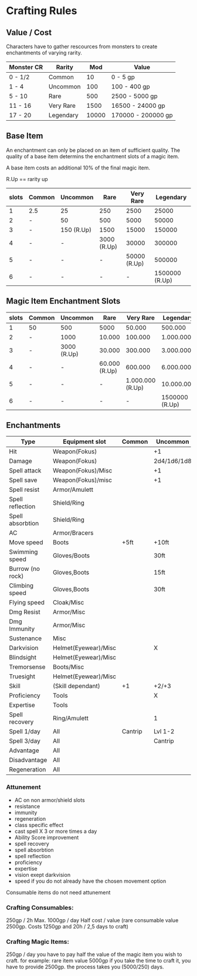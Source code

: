 # Crafting Rules

## Value / Cost

Characters have to gather rescources from monsters to create enchantments of varying rarity.

| Monster CR	| Rarity	  | Mod 	| Value			        	|
| ---		      | ---		    | ---  	| ---			          	|
| 0 - 1/2   	| Common  	| 10	  | 0 - 5 gp			      |
| 1 - 4		    | Uncommon	| 100  	| 100 - 400 gp		    |
| 5 - 10	    | Rare		  | 500	  | 2500 - 5000 gp	    |
| 11 - 16	    | Very Rare	| 1500	| 16500 - 24000 gp	  |
| 17 - 20	    | Legendary	| 10000	| 170000 - 200000 gp	|

## Base Item

An enchantment can only be placed on an item of sufficient quality. The quality of a base item determins the enchantment slots of a magic item.

A base item costs an additional 10% of the final magic item.

R.Up == rarity up

|  slots   |  Common  |  Uncommon    |  Rare        |  Very Rare     |  Legendary       |
|  ---     |  ---     |  ---         |  ---         |  ---           |  ---             |
|    1     |   2.5    |    25        |   250        |    2500        |     25000        |
|    2     |    -     |    50        |   500        |    5000        |     50000        |
|    3     |    -     |   150 (R.Up) |  1500        |   15000        |    150000        |
|    4     |    -     |     -        |  3000 (R.Up) |   30000        |    300000        |
|    5     |    -     |     -        |   -          |   50000 (R.Up) |    500000        |
|    6     |    -     |     -        |   -          |    -           |   1500000 (R.Up) |


## Magic Item Enchantment Slots

|  slots   |  Common  |  Uncommon    |  Rare        |  Very Rare     |  Legendary       |
|  ---     |  ---     |  ---         |  ---         |  ---           |  ---             |
|    1     |    50     |    500        |   5000        |    50.000        |     500.000        |
|    2     |    -     |   1000        |  10.000        |   100.000        |    1.000.000        |
|    3     |    -     |   3000 (R.Up) |  30.000        |   300.000        |    3.000.000        |
|    4     |    -     |     -        |  60.000 (R.Up) |   600.000        |    6.000.000        |
|    5     |    -     |     -        |   -          |  1.000.000 (R.Up) |   10.000.000        |
|    6     |    -     |     -        |   -          |    -           |   1500000 (R.Up) |

## Enchantments 

| Type 				      | Equipment slot 	  	| Common	| Uncommon	| Rare		            | Very Rare	          | Legendary	          |
| ---				        | ---					        | ---		  | ---		    | ---		              | ---		              | ---		              |
| Hit 				      | Weapon(Fokus)				      |			    | +1		    | +2		              | +3		              | +4	              	|	
| Damage			      | Weapon(Fokus)			    	  | 		  	|2d4/1d6/1d8|3d4/2d6/2d8/1d10/1d12|4d4/3d6/3d8/2d10/2d12|5d4/4d6/4d8/3d10/3d12|
| Spell attack		  | Weapon(Fokus)/Misc				        	|			    | +1		    | +2		              | +3 		              | +4		              |
| Spell save		    | Weapon(Fokus)/misc				        	|			    | +1		    | +2		              | +3 	              	| +4		              |
| Spell resist		  | Armor/Amulett				        	|			    | 		    	| X			              | 		              	|			                |
| Spell reflection	| Shield/Ring				        	|			    | 			    |			                | X			              |		                	|
| Spell absorbtion	| Shield/Ring				        	|			    | 			    |			                | 			              | X			              |
| AC				        | Armor/Bracers				        	|		    	| 			    | +1	              	| +2		              | +3		              |
| Move speed		    | Boots					      | +5ft		| +10ft		  | +15ft	            	| 			              |			                |
| Swimming speed 	  | Gloves/Boots	| 		  	| 30ft		  | 60ft		            | 			              |			                |
| Burrow (no rock)	| Gloves,Boots			  |			    | 15ft		  | 30ft		            | 		              	|         			      |
| Climbing speed	  | Gloves,Boots			  |			    | 30ft		  | 60ft		            | 		              	|		                	|
| Flying speed		  | Cloak/Misc		  	|			    | 			    | 30ft		            | 60ft		            |			                |
| Dmg Resist		    | Armor/Misc					        |			    | 		    	| X			              | 			              |			                |
| Dmg Immunity		  | Armor/Misc					        |			    | 			    | 			              | X			              |			                |
| Sustenance		    | Misc					        |			    | 			    | X			              | 			              | 		              	|
| Darkvision		    | Helmet(Eyewear)/Misc	  	|			    | X			    | 			              | 			              |		                	|
| Blindsight		    | Helmet(Eyewear)/Misc		  |			    | 			    | 			              | X		              	|			                |
| Tremorsense		    | Boots/Misc		  |		    	| 			    | 			              | X		              	|		                	|
| Truesight			    | Helmet(Eyewear)/Misc		  |		    	| 			    | 			              | 		              	| X		              	|
| Skill				      | (Skill dependant)					        | +1		  | +2/+3		  | +4/+5		            | 		                | 	                	|
| Proficiency		    | Tools					        |			    | X			    | 			              | 			              |			                |
| Expertise			    | Tools					        |		    	| 			    | X			              | 		              	|			                |
| Spell recovery	  | Ring/Amulett					        |			    | 1			    | 2			              | 3	                  | 4		              	|
| Spell	1/day		    | All					        | Cantrip	| Lvl 1-2	  | Lvl 3-4	            | Lvl 5-6	            | Lvl 7-8	            |
| Spell	3/day		    | All					        | 			  | Cantrip	  | Lvl 1-2	            | Lvl 3-4	            | Lvl 5-6	            |
| Advantage		      | All					        |			    | 		  	  | 	X		              | 			              |		                	|
| Disadvantage		  | All					        |		    	| 			    | 	X	              	| 			              |			                |
| Regeneration		  | All					        |			    | 			    | 	1d6/10min		      | 	2d6/10min		      |			                |


### Attunement

- AC on non armor/shield slots
- resistance
- immunity
- regeneration
- class specific effect
- cast spell X 3 or more times a day
- Ability Score improvement
- spell recovery
- spell absorbtion
- spell reflection
- proficiency
- expertise
- vision exept darkvision
- speed if you do not already have the chosen movement option

Consumable items do not need attunement

### Crafting Consumables:

250gp / 2h
Max. 1000gp / day
Half cost / value (rare consumable value 2500gp. Costs 1250gp and 20h / 2,5 days to craft)

### Crafting Magic Items:

250gp / day
you have to pay half the value of the magic item you wish to craft. for example: rare item value 5000gp if you take the time to craft it, you have to provide 2500gp. the process takes you (5000/250) days.
